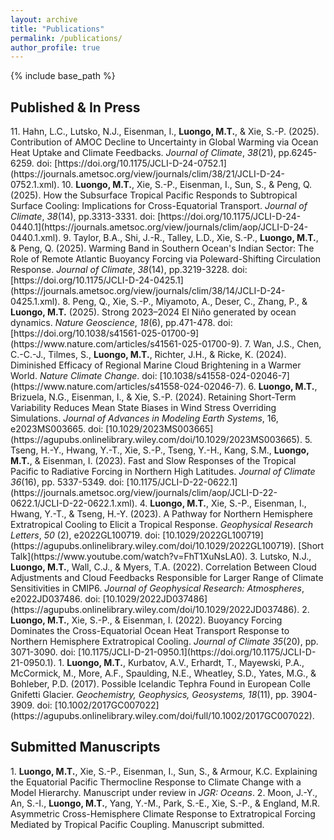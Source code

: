 ```yaml
---
layout: archive
title: "Publications"
permalink: /publications/
author_profile: true
---
```


{% include base_path %}

## Published & In Press 
<div class="publist" markdown="1">
11. Hahn, L.C., Lutsko, N.J., Eisenman, I., <b>Luongo, M.T.</b>, & Xie, S.-P. (2025). Contribution of AMOC Decline to Uncertainty in Global Warming via Ocean Heat Uptake and Climate Feedbacks. <em> Journal of Climate</em>, <em>38</em>(21), pp.6245-6259. doi: [https://doi.org/10.1175/JCLI-D-24-0752.1](https://journals.ametsoc.org/view/journals/clim/38/21/JCLI-D-24-0752.1.xml).
10. <b>Luongo, M.T.</b>, Xie, S.-P., Eisenman, I., Sun, S., & Peng, Q. (2025). How the Subsurface Tropical Pacific Responds to Subtropical Surface Cooling: Implications for Cross-Equatorial Transport. <em> Journal of Climate</em>, <em>38</em>(14), pp.3313-3331. doi: [https://doi.org/10.1175/JCLI-D-24-0440.1](https://journals.ametsoc.org/view/journals/clim/aop/JCLI-D-24-0440.1.xml).
9. Taylor, B.A., Shi, J.-R., Talley, L.D., Xie, S.-P., <b>Luongo, M.T.</b>, & Peng, Q. (2025). Warming Band in Southern Ocean's Indian Sector: The Role of Remote Atlantic Buoyancy Forcing via Poleward-Shifting Circulation Response. <em> Journal of Climate</em>, <em>38</em>(14), pp.3219-3228. doi: [https://doi.org/10.1175/JCLI-D-24-0425.1](https://journals.ametsoc.org/view/journals/clim/38/14/JCLI-D-24-0425.1.xml).
8. Peng, Q., Xie, S.-P., Miyamoto, A., Deser, C., Zhang, P., & <b>Luongo, M.T.</b> (2025). Strong 2023–2024 El Niño generated by ocean dynamics. <em>Nature Geoscience</em>, <em>18</em>(6), pp.471-478. doi: [https://doi.org/10.1038/s41561-025-01700-9](https://www.nature.com/articles/s41561-025-01700-9). 
7. Wan, J.S., Chen, C.-C.-J., Tilmes, S., <b>Luongo, M.T.</b>, Richter, J.H., & Ricke, K. (2024). Diminished Efficacy of Regional Marine Cloud Brightening in a Warmer World. <em>Nature Climate Change</em>. doi: [10.1038/s41558-024-02046-7](https://www.nature.com/articles/s41558-024-02046-7).
6. <b>Luongo, M.T.</b>, Brizuela, N.G., Eisenman, I., & Xie, S.-P. (2024). Retaining Short-Term Variability Reduces Mean State Biases in Wind Stress Overriding Simulations. <em>Journal of Advances in Modeling Earth Systems</em>, 16, e2023MS003665. doi: [10.1029/2023MS003665](https://agupubs.onlinelibrary.wiley.com/doi/10.1029/2023MS003665).
5. Tseng, H.-Y., Hwang, Y.-T., Xie, S.-P., Tseng, Y.-H., Kang, S.M., <b>Luongo, M.T.</b>, & Eisenman, I. (2023). Fast and Slow Responses of the Tropical Pacific to Radiative Forcing in Northern High Latitudes. <em>Journal of Climate 36</em>(16), pp. 5337-5349. doi: [10.1175/JCLI-D-22-0622.1](https://journals.ametsoc.org/view/journals/clim/aop/JCLI-D-22-0622.1/JCLI-D-22-0622.1.xml).
4. <b>Luongo, M.T.</b>, Xie, S.-P., Eisenman, I., Hwang, Y.-T., & Tseng, H.-Y. (2023). A Pathway for Northern Hemisphere Extratropical Cooling to Elicit a Tropical Response. <em>Geophysical Research Letters</em>, <em>50</em> (2), e2022GL100719. doi: [10.1029/2022GL100719](https://agupubs.onlinelibrary.wiley.com/doi/10.1029/2022GL100719). [Short Talk](https://www.youtube.com/watch?v=FhT1XuNsLA0).
3. Lutsko, N.J., <b>Luongo, M.T.</b>, Wall, C.J., & Myers, T.A. (2022). Correlation Between Cloud Adjustments and Cloud Feedbacks Responsible for Larger Range of Climate Sensitivities in CMIP6. <em>Journal of Geophysical Research: Atmospheres</em>, e2022JD037486. doi: [10.1029/2022JD037486](https://agupubs.onlinelibrary.wiley.com/doi/10.1029/2022JD037486).
2. <b>Luongo, M.T.</b>, Xie, S.-P., & Eisenman, I. (2022). Buoyancy Forcing Dominates the Cross-Equatorial Ocean Heat Transport Response to Northern Hemisphere Extratropical Cooling. <em>Journal of Climate 35</em>(20), pp. 3071-3090. doi: [10.1175/JCLI-D-21-0950.1](https://doi.org/10.1175/JCLI-D-21-0950.1).
1. <b>Luongo, M.T.</b>, Kurbatov, A.V., Erhardt, T., Mayewski, P.A., McCormick, M., More, A.F., Spaulding, N.E., Wheatley, S.D., Yates, M.G., & Bohleber, P.D. (2017). Possible Icelandic Tephra Found in European Colle Gnifetti Glacier. <em>Geochemistry, Geophysics, Geosystems, 18</em>(11), pp. 3904-3909. doi: [10.1002/2017GC007022](https://agupubs.onlinelibrary.wiley.com/doi/full/10.1002/2017GC007022).
</div>

## Submitted Manuscripts
<div class="publist" markdown="1">
1. <b>Luongo, M.T.</b>, Xie, S.-P., Eisenman, I., Sun, S., & Armour, K.C. Explaining the Equatorial Pacific Thermocline Response to Climate Change with a Model Hierarchy. Manuscript under review in <em>JGR: Oceans</em>.
2. Moon, J.-Y., An, S.-I., <b>Luongo, M.T.</b>, Yang, Y.-M., Park, S.-E., Xie, S.-P., & England, M.R. Asymmetric Cross-Hemisphere Climate Response to Extratropical Forcing Mediated by Tropical Pacific Coupling. Manuscript submitted.
</div>

